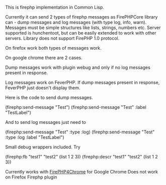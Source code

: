 This is firephp implementation in Common Lisp.

Currently it can send 2 types of firephp messages as FirePHPCore library can - dump messages and log messages (with type log, info, warn).
Messages must be simple structures like lists, strings, numbers etc.
Server supported is hunchentoot, but can be easily extended to work with other servers.
Library does not support FirePHP 1.0 protocol.

On firefox work both types of messages work.

On google chrome there are 2 cases. 

Dump messages work with plugin webug and only if no log messages present in response.

Log messages work on FeverPHP. If dump messages present in response, FeverPHP just doesn't display them.

Here is the code to send dump messages.

(firephp:send-message "Test")
(firephp:send-message "Test" :label "TestLabel")

And to send log messages just need to 

(firephp:send-message "Test" :type :log)
(firephp:send-message "Test" :type :log :label "TestLabel")

Small debug wrappers included. Try 

(firephp:fb "test1" "test2" (list 1 2 3))
(firephp:descr "test1" "test2" (list 1 2 3))

Currently works with [FirePHP4Chrome](https://chrome.google.com/webstore/detail/firephp4chrome/gpgbmonepdpnacijbbdijfbecmgoojma?hl=ru) for Google Chrome 
Does not work on Firefox Firephp plugin

